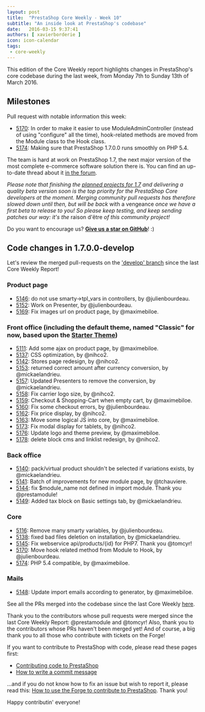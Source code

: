 ```yaml
---
layout: post
title:  "PrestaShop Core Weekly - Week 10"
subtitle: "An inside look at PrestaShop's codebase"
date:   2016-03-15 9:37:41
authors: [ xavierborderie ]
icon: icon-calendar
tags:
 - core-weekly
---
```


This edition of the Core Weekly report highlights changes in PrestaShop's core codebase during the last week, from Monday 7th to Sunday 13th of March 2016.


## Milestones

Pull request with notable information this week:

 * [5170](https://github.com/PrestaShop/PrestaShop/pull/5170): In order to make it easier to use ModuleAdminController (instead of using "configure" all the time), hook-related methods are moved from the Module class to the Hook class.
 * [5174](https://github.com/PrestaShop/PrestaShop/pull/5174): Making sure that PrestaShop 1.7.0.0 runs smoothly on PHP 5.4.
 

The team is hard at work on PrestaShop 1.7, the next major version of the most complete e-commerce software solution there is. You can find an up-to-date thread about it [in the forum](https://www.prestashop.com/forums/topic/480580-want-to-know-more-about-17/).

_Please note that finishing the [planned projects for 1.7](http://build.prestashop.com/news/meet-prestashop-team-prestashop-1-7/) and delivering a quality beta version soon is the top priority for the PrestaShop Core developers at the moment. Merging community pull requests has therefore slowed down until then, but will be back_ with a vengeance _once we have a first beta to release to you! So please keep testing, and keep sending patches our way: it's the_ raison d'être _of this community project!_

Do you want to encourage us? **[Give us a star on GitHub](https://github.com/PrestaShop/PrestaShop)**! :)


## Code changes in 1.7.0.0-develop

Let's review the merged pull-requests on the ['develop' branch](https://github.com/PrestaShop/PrestaShop/tree/develop) since the last Core Weekly Report!

 
### Product page

 * [5146](https://github.com/PrestaShop/PrestaShop/pull/5146): do not use smarty->tpl_vars in controllers, by @julienbourdeau.
 * [5152](https://github.com/PrestaShop/PrestaShop/pull/5152): Work on Presenter, by @julienbourdeau.
 * [5169](https://github.com/PrestaShop/PrestaShop/pull/5169): Fix images url on product page, by @maximebiloe.
 

### Front office (including the default theme, named "Classic" for now, based upon the [Starter Theme](https://github.com/PrestaShop/PrestaShop/tree/develop/themes/classic))

 * [5111](https://github.com/PrestaShop/PrestaShop/pull/5111): Add some ajax on product page, by @maximebiloe.
 * [5137](https://github.com/PrestaShop/PrestaShop/pull/5137): CSS optimization, by @nihco2.
 * [5142](https://github.com/PrestaShop/PrestaShop/pull/5142): Stores page redesign, by @nihco2.
 * [5153](https://github.com/PrestaShop/PrestaShop/pull/5153): returned correct amount after currency conversion, by @mickaelandrieu.
 * [5157](https://github.com/PrestaShop/PrestaShop/pull/5157): Updated Presenters to remove the conversion, by @mickaelandrieu.
 * [5158](https://github.com/PrestaShop/PrestaShop/pull/5158): Fix carrier logo size, by @nihco2.
 * [5159](https://github.com/PrestaShop/PrestaShop/pull/5159): Checkout & Shopping-Cart when empty cart, by @maximebiloe.
 * [5160](https://github.com/PrestaShop/PrestaShop/pull/5160): Fix some checkout errors, by @julienbourdeau.
 * [5162](https://github.com/PrestaShop/PrestaShop/pull/5162): Fix price display, by @nihco2.
 * [5163](https://github.com/PrestaShop/PrestaShop/pull/5163): Move some logical JS into core, by @maximebiloe.
 * [5173](https://github.com/PrestaShop/PrestaShop/pull/5173): Fix modal display for tablets, by @nihco2.
 * [5176](https://github.com/PrestaShop/PrestaShop/pull/5176): Update logo and theme preview, by @maximebiloe.
 * [5178](https://github.com/PrestaShop/PrestaShop/pull/5178): delete block cms and linklist redesign, by @nihco2.


 
### Back office

 * [5140](https://github.com/PrestaShop/PrestaShop/pull/5140): pack/virtual product shouldn't be selected if variations exists, by @mickaelandrieu.
 * [5141](https://github.com/PrestaShop/PrestaShop/pull/5141): Batch of improvements for new module page, by @tchauviere.
 * [5144](https://github.com/PrestaShop/PrestaShop/pull/5144): fix $module_name not defined in import module. Thank you @prestamodule!
 * [5149](https://github.com/PrestaShop/PrestaShop/pull/5149): Added tax block on Basic settings tab, by @mickaelandrieu.


### Core

 * [5116](https://github.com/PrestaShop/PrestaShop/pull/5116): Remove many smarty variables, by @julienbourdeau.
 * [5138](https://github.com/PrestaShop/PrestaShop/pull/5138): fixed bad files deletion on installation, by @mickaelandrieu.
 * [5145](https://github.com/PrestaShop/PrestaShop/pull/5145): Fix webservice api/products/{id} for PHP7. Thank you @tomcyr!
 * [5170](https://github.com/PrestaShop/PrestaShop/pull/5170): Move hook related method from Module to Hook, by @julienbourdeau.
 * [5174](https://github.com/PrestaShop/PrestaShop/pull/5174): PHP 5.4 compatible, by @maximebiloe.
 

### Mails

 * [5148](https://github.com/PrestaShop/PrestaShop/pull/5148): Update import emails according to generator, by @maximebiloe.
 


See all the PRs merged into the codebase since the last Core Weekly [here](https://github.com/PrestaShop/PrestaShop/pulls?utf8=%E2%9C%93&q=is%3Apr+is%3Amerged+merged%3A2016-03-06..2016-03-13+).

Thank you to the contributors whose pull requests were merged since the last Core Weekly Report: @prestamodule and @tomcyr! Also, thank you to the contributors whose PRs haven't been merged yet! And of course, a big thank you to all those who contribute with tickets on the Forge!

If you want to contribute to PrestaShop with code, please read these pages first:

 * [Contributing code to PrestaShop](http://doc.prestashop.com/display/PS16/Contributing+code+to+PrestaShop)
 * [How to write a commit message](http://doc.prestashop.com/display/PS16/How+to+write+a+commit+message)

...and if you do not know how to fix an issue but wish to report it, please read this: [How to use the Forge to contribute to PrestaShop](http://doc.prestashop.com/display/PS16/How+to+use+the+Forge+to+contribute+to+PrestaShop). Thank you!

Happy contributin' everyone!
